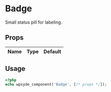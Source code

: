 # Badge

Small status pill for labeling.

## Props

| Name | Type | Default |
|------|------|---------|


## Usage

```php
<?php
echo wpsyde_component('Badge', [/* props */]);
```
